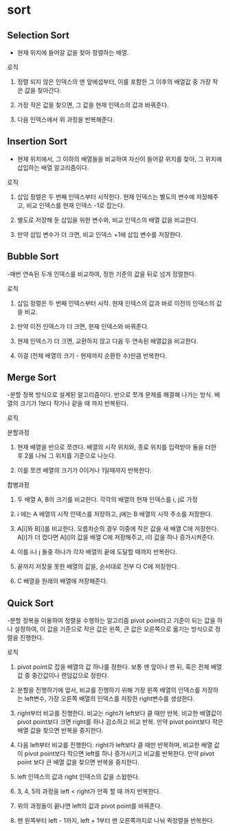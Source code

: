 # sort

## Selection Sort 
- 현재 위치에 들어갈 값을 찾아 정렬하는 배열.

로직

1. 정렬 되지 않은 인덱스의 맨 앞에섭부터, 이를 포함한 그 이후의 배열값 중 가장 작은 값을 찾아간다.

2. 가장 작은 값을 찾으면, 그 값을 현재 인덱스의 값과 바꿔준다.

3. 다음 인덱스에서 위 과정을 반복해준다.

## Insertion Sort 
- 현재 위치에서, 그 이하의 배열들을 비교하여 자신이 들어갈 위치를 찾아, 그 위치에 삽입하는 배열 알고리즘이다.

로직

1. 삽입 정렬은 두 번째 인덱스부터 시작한다. 현재 인덱스는 별도의 변수에 저장해주고, 비교 인덱스를 현재 인덱스 -1로 잡는다.

2. 별도로 저장해 둔 삽입을 위한 변수와, 비교 인덱스의 배열 값을 비교한다.

3. 만약 삽입 변수가 더 크면, 비교 인덱스 +1에 삽입 변수를 저장한다.

## Bubble Sort
-매번 연속된 두개 인덱스를 비교하여, 정한 기준의 값을 뒤로 넘겨 정렬한다.

로직

1. 삽입 정렬은 두 번째 인덱스부터 시작. 현재 인덱스의 값과 바로 이전의 인덱스의 값을 비교.

2. 만약 이전 인덱스가 더 크면, 현재 인덱스와 바꿔준다.

3. 현재 인덱스가 더 크면, 교환하지 않고 다음 두 연속된 배열값을 비교한다.

4. 이걸 (전체 배열의 크기 - 현재까지 순환한 수)만큼 반복한다.

## Merge Sort
-분할 정복 방식으로 설계된 알고리즘이다. 반으로 쪼개 문제를 해결해 나가는 방식. 배열의 크기가 1보다 작거나 같을 때 까지 반복된다.

로직

분할과정

1. 현재 배열을 반으로 쪼갠다. 배열의 시작 위치와, 종료 위치를 입력받아 둘을 더한 후 2를 나눠 그 위치를 기준으로 나눈다.

2. 이를 쪼갠 배열의 크기가 0이거나 1일때까지 반복한다.

합병과정

1. 두 배열 A, B의 크기를 비교한다. 각각의 배열의 현재 인덱스를 i, j로 가정

2. i 에는 A 배열의 시작 인덱스를 저장하고, j에는 B 배열의 시작 주소를 저장한다.

3. A[i]와  B[i]를 비교한다. 오름차순의 경우 이중에 작은 값을 새 배열 C에 저장한다. A[i]가 더 컸다면 A[i]의 값을 배열 C에 저장해주고, i의 값을 하나 증가시켜준다.

4. 이를 i나 j 둘중 하나가 각자 배열의 끝에 도달할 때까지 반복한다.

5. 끝까지 저장을 못한 배열의 값을, 순서대로 전부 다 C에 저장한다.

6. C 배열을 원래의 배열에 저장해준다.

## Quick Sort
-분할 정복을 이용하여 정렬을 수행하는 알고리즘 pivot point라고 기준이 되는 값을 하나 설정하여, 이 값을 기준으로 작은 값은 왼쪽, 큰 값은 오른쪽으로 옮기는 방식으로 정렬을 진행한다.

로직

1. pivot point로 잡을 배열의 값 하나를 정한다. 보통 맨 앞이나 맨 뒤, 혹은 전체 배열 값 중 중간값이나 랜덤값으로 정한다.

2. 분할을 진행하기에 앞서, 비교를 진행하기 위해 가장 왼쪽 배열의 인덱스를 저장하는 left변수, 가장 오른쪽 배열의 인덱스를 저장한 right변수를 생성한다.

3. right부터 비교를 진행한다. 비교는 right가 left보다 클 때만 반복. 비교한 배열값이 pivot point보다 크면 right를 하나 감소하고 비교 반복. 만약 pivot point보다 작은 배열 값을 찾으면 반복을 중지한다.

4. 다음 left부터 비교를 진행한다. right가 left보다 클 때만 반복하며, 비교한 배열 값이 pivot point보다 작으면 left를 하나 증가시키고 비교를 반복한다. 만약 pivot point 보다 큰 배열 값을 찾으면 반복을 중지한다.

5. left 인덱스의 값과 right 인덱스의 값을 스왑한다.

6. 3, 4, 5의 과정을 left < right가 만족 할 때 까지 반복한다.

7. 위의 과정들이 끝나면 left의 값과 pivot point를 바꿔준다.

8. 맨 왼쪽부터 left - 1까지, left + 1부터 맨 오른쪽까지로 나눠 퀵정렬을 반복한다.
